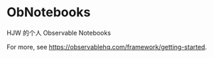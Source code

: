 # ObNotebooks

HJW 的个人 Observable Notebooks

For more, see <https://observablehq.com/framework/getting-started>.

